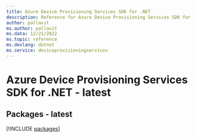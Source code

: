 ```yaml
---
title: Azure Device Provisioning Services SDK for .NET
description: Reference for Azure Device Provisioning Services SDK for .NET
author: pallavit
ms.author: pallavit
ms.data: 12/21/2022
ms.topic: reference
ms.devlang: dotnet
ms.service: deviceprovisioningservices
---
```

# Azure Device Provisioning Services SDK for .NET - latest
## Packages - latest
[!INCLUDE [packages](device-provisioning-services-index.md)]